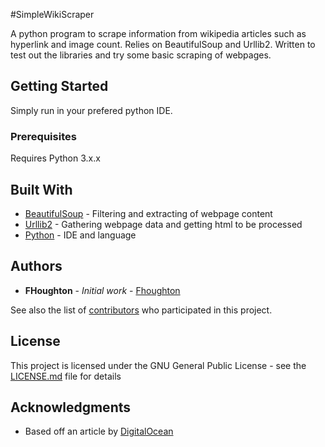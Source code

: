 #SimpleWikiScraper

A python program to scrape information from wikipedia articles such as hyperlink and image count. Relies on BeautifulSoup and Urllib2. Written to test out the libraries and try some basic scraping of webpages.

## Getting Started

Simply run in your prefered python IDE.

### Prerequisites

Requires Python 3.x.x

## Built With

* [BeautifulSoup](https://www.crummy.com/software/BeautifulSoup/) - Filtering and extracting of webpage content
* [Urllib2](https://docs.python.org/2/library/urllib2.html) - Gathering webpage data and getting html to be processed
* [Python](https://www.python.org/) - IDE and language

## Authors

* **FHoughton** - *Initial work* - [Fhoughton](https://github.com/Fhoughton)

See also the list of [contributors](https://github.com/Fhoughton/SimpleWikiScraper/contributors) who participated in this project.

## License

This project is licensed under the GNU General Public License - see the [LICENSE.md](LICENSE.md) file for details

## Acknowledgments

* Based off an article by [DigitalOcean](www.digitalocean.com)
